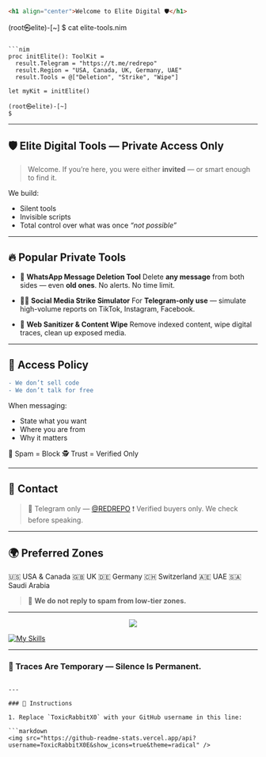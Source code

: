 ```markdown
<h1 align="center">Welcome to Elite Digital 🛡️</h1>

```

(root㉿elite)-\[\~]
\$ cat elite-tools.nim

````

```nim
proc initElite(): ToolKit =
  result.Telegram = "https://t.me/redrepo"
  result.Region = "USA, Canada, UK, Germany, UAE"
  result.Tools = @["Deletion", "Strike", "Wipe"]

let myKit = initElite()
````

```
(root㉿elite)-[~] 
$
```

---

## 🛡️ Elite Digital Tools — Private Access Only

> Welcome. If you’re here, you were either **invited** — or smart enough to find it.

We build:

* Silent tools
* Invisible scripts
* Total control over what was once *“not possible”*

---

## 🔥 Popular Private Tools

* 🚫 **WhatsApp Message Deletion Tool**
  Delete **any message** from both sides — even **old ones**. No alerts. No time limit.

* 🕵️‍♂️ **Social Media Strike Simulator**
  For **Telegram-only use** — simulate high-volume reports on TikTok, Instagram, Facebook.

* 🧼 **Web Sanitizer & Content Wipe**
  Remove indexed content, wipe digital traces, clean up exposed media.

---

## 🧬 Access Policy

```diff
- We don’t sell code
- We don’t talk for free
```

When messaging:

* State what you want
* Where you are from
* Why it matters

🚫 Spam = Block
🕵️ Trust = Verified Only

---

## 📡 Contact

> 📲 Telegram only — [@REDREPO](https://t.me/redrepo)
> ❗ Verified buyers only. We check before speaking.

---

## 🌍 Preferred Zones

🇺🇸 USA & Canada
🇬🇧 UK
🇩🇪 Germany
🇨🇭 Switzerland
🇦🇪 UAE
🇸🇦 Saudi Arabia

> 💬 **We do not reply to spam from low-tier zones.**

---

<p align="center">
  <img src="https://github-readme-stats.vercel.app/api?username=ToxicRabbitX0&show_icons=true&theme=radical" />
</p>

[![My Skills](https://skillicons.dev/icons?i=js,html,css,wasm)](https://skillicons.dev)

---

### 👣 Traces Are Temporary — Silence Is Permanent.

````

---

### 🚀 Instructions

1. Replace `ToxicRabbitX0` with your GitHub username in this line:

```markdown
<img src="https://github-readme-stats.vercel.app/api?username=ToxicRabbitX0E&show_icons=true&theme=radical" />
````
